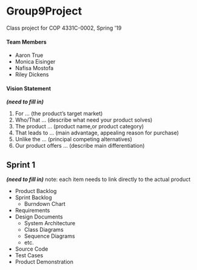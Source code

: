 # Group9Project
Class project for COP 4331C-0002, Spring '19

#### Team Members
- Aaron True
- Monica Eisinger
- Nafisa Mostofa
- Riley Dickens


#### Vision Statement
**_(need to fill in)_**
1. For ... (the product’s target market)
2. Who/That ... (describe what need your product solves)
3. The product ... (product name,or product category)
4. That leads to ... (main advantage, appealing reason for purchase)
5. Unlike the ... (principal competing alternatives)
6. Our product offers ... (describe main differentiation)

## Sprint 1
**_(need to fill in)_**
note: each item needs to link directly to the actual product

- Product Backlog
- Sprint Backlog
  - Burndown Chart
- Requirements
- Design Documents
  - System Architecture
  - Class Diagrams
  - Sequence Diagrams
  - etc.
- Source Code
- Test Cases
- Product Demonstration
